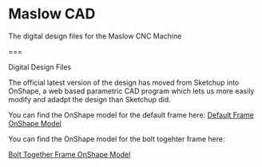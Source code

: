 # Maslow CAD

The digital design files for the Maslow CNC Machine

===

Digital Design Files

The official latest version of the design has moved from Sketchup into OnShape, a web based
parametric CAD program which lets us more easily modify and adadpt the design than Sketchup
did. 

You can find the OnShape model for the default frame here:
[Default Frame OnShape Model](https://cad.onshape.com/documents/bb4070d4347a04156066aecd/w/cc700f50fb591efdcf3dff27/e/5fe97348d45b2bf22a29a1ce)


You can find the OnShape model for the bolt togehter frame here:

[Bolt Together Frame OnShape Model](https://cad.onshape.com/documents/541f931ef1cd300726f54cf3/w/2e46e46e415d8c274b77c05c/e/bbd5cb914ffed6d673f649a3)
